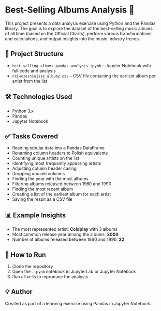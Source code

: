 # Best-Selling Albums Analysis 📀

This project presents a data analysis exercise using Python and the Pandas library. The goal is to explore the dataset of the best-selling music albums of all time (based on the Official Charts), perform various transformations and calculations, and output insights into the music industry trends.

## 📂 Project Structure

- `best_selling_albums_pandas_analysis.ipynb` – Jupyter Notebook with full code and analysis
- `najwczesniejsze_albumy.csv` – CSV file containing the earliest album per artist from the list

## 🛠️ Technologies Used

- Python 3.x
- Pandas
- Jupyter Notebook

## ✅ Tasks Covered

- Reading tabular data into a Pandas DataFrame
- Renaming column headers to Polish equivalents
- Counting unique artists on the list
- Identifying most frequently appearing artists
- Adjusting column header casing
- Dropping unused columns
- Finding the year with the most albums
- Filtering albums released between 1960 and 1990
- Finding the most recent album
- Creating a list of the earliest album for each artist
- Saving the result as a CSV file

## 📊 Example Insights

- The most represented artist: **Coldplay** with 3 albums
- Most common release year among the albums: **2000**
- Number of albums released between 1960 and 1990: **22**

## 🧾 How to Run

1. Clone the repository
2. Open the `.ipynb` notebook in JupyterLab or Jupyter Notebook
3. Run all cells to reproduce the analysis

## 💡 Author

Created as part of a learning exercise using Pandas in Jupyter Notebook.
